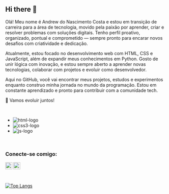 ## Hi there 👋

Olá! Meu nome é Andrew do Nascimento Costa e estou em transição de carreira para a área de tecnologia, movido pela paixão por aprender, criar e resolver problemas com soluções digitais. Tenho perfil proativo, organizado, pontual e comprometido — sempre pronto para encarar novos desafios com criatividade e dedicação.

Atualmente, estou focado no desenvolvimento web com HTML, CSS e JavaScript, além de expandir meus conhecimentos em Python. Gosto de unir lógica com inovação, e estou sempre aberto a aprender novas tecnologias, colaborar com projetos e evoluir como desenvolvedor.

Aqui no GitHub, você vai encontrar meus projetos, estudos e experimentos enquanto construo minha jornada no mundo da programação. Estou em constante aprendizado e pronto para contribuir com a comunidade tech.

🚀 Vamos evoluir juntos!

<br />

- <img src="https://img.shields.io/badge/HTML5-E34F26?style=for-the-badge&logo=html5&logoColor=white" alt="html-logo">
- <img src="https://img.shields.io/badge/CSS3-1572B6?style=for-the-badge&logo=css3&logoColor=white" alt="css3-logo">
- <img src="https://img.shields.io/badge/JavaScript-323330?style=for-the-badge&logo=javascript&logoColor=F7DF1E" alt="js-logo">

<br />

### Conecte-se comigo:
<p>
  <a href="https://www.instagram.com/andrew_costaa1/">
    <img align="left" width="22px" height="22px" alt="icone instagram" src="https://github.com/user-attachments/assets/da8b9964-5651-4d13-8bd7-432405c3efb4">
  </a>
</p>
<p>
  <a href="https://www.linkedin.com/in/andrew-costaa/">
  <img align="left" width="22px" height="22px" alt="icone linkedin" src="https://github.com/user-attachments/assets/1fb9f474-91b9-4a34-8da3-55eb65f6b68a"/>
  </a>
</p>

<br />
<br />
<br />

[![Top Langs](https://github-readme-stats.vercel.app/api/top-langs/andrew-costaa=andrew-costaa)](https://github.com/anuraghazra/github-readme-stats)
